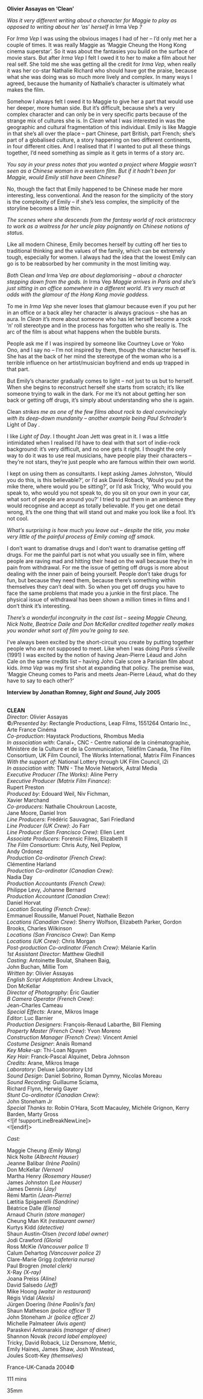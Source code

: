 
**Olivier Assayas on ‘Clean’**

_Was it very different writing about a character for Maggie to play as opposed to writing about her ‘as’ herself in_ Irma Vep _?_

For _Irma Vep_ I was using the obvious images I had of her – I’d only met her a couple of times. It was really Maggie as ‘Maggie Cheung the Hong Kong cinema superstar’. So it was about the fantasies you build on the surface of movie stars. But after _Irma Vep_ I felt I owed it to her to make a film about her real self. She told me she was getting all the credit for _Irma Vep_, when really it was her co-star Nathalie Richard who should have got the praise, because what she was doing was so much more lively and complex. In many ways I agreed, because the humanity of Nathalie’s character is ultimately what makes the film.

Somehow I always felt I owed it to Maggie to give her a part that would use her deeper, more human side. But it’s difficult, because she’s a very complex character and can only be in very specific parts because of the strange mix of cultures she is. In _Clean_ what I was interested in was the geographic and cultural fragmentation of this individual. Emily is like Maggie in that she’s all over the place – part Chinese, part British, part French; she’s part of a globalised culture, a story happening on two different continents, in four different cities. And I realised that if I wanted to put all these things together, I’d need something as simple as it gets in terms of a story arc.

_You say in your press notes that you wanted a project where Maggie wasn’t seen as a Chinese woman in a western film. But if it hadn’t been for Maggie, would Emily still have been Chinese?_

No, though the fact that Emily happened to be Chinese made her more interesting, less conventional. And the reason for the simplicity of the story is the complexity of Emily – if she’s less complex, the simplicity of the storyline becomes a little thin.

_The scenes where she descends from the fantasy world of rock aristocracy to work as a waitress for her uncle play poignantly on Chinese notions of status._

Like all modern Chinese, Emily becomes herself by cutting off her ties to traditional thinking and the values of the family, which can be extremely tough, especially for women. I always had the idea that the lowest Emily can go is to be reabsorbed by her community in the most limiting way.

_Both_ Clean _and_ Irma Vep _are about deglamorising – about a character stepping down from the gods. In_ Irma Vep _Maggie arrives in Paris and she’s just sitting in an office somewhere in a different world. It’s very much at odds with the glamour of the Hong Kong movie goddess._

To me in _Irma Vep_ she never loses that glamour because even if you put her in an office or a back alley her character is always gracious – she has an aura. In _Clean_ it’s more about someone who has let herself become a rock ‘n’ roll stereotype and in the process has forgotten who she really is. The arc of the film is about what happens when the bubble bursts.

People ask me if I was inspired by someone like Courtney Love or Yoko Ono, and I say no – I’m not inspired by them, though the character herself is. She has at the back of her mind the stereotype of the woman who is a terrible influence on her artist/musician boyfriend and ends up trapped in that part.

But Emily’s character gradually comes to light – not just to us but to herself. When she begins to reconstruct herself she starts from scratch; it’s like someone trying to walk in the dark. For me it’s not about getting her son back or getting off drugs, it’s simply about understanding who she is again.

Clean _strikes me as one of the few films about rock to deal convincingly with its deep-down mundanity – another example being Paul Schrader’s_ Light of Day _._

I like _Light of Day_. I thought Joan Jett was great in it. I was a little intimidated when I realised I’d have to deal with that sort of indie-rock background: it’s very difficult, and no one gets it right. I thought the only way to do it was to use real musicians, have people play their characters – they’re not stars, they’re just people who are famous within their own world.

I kept on using them as consultants. I kept asking James Johnston, ‘Would you do this, is this believable?’, or I’d ask David Roback, ‘Would you put the mike there, where would you be sitting?’, or I’d ask Tricky, ‘Who would you speak to, who would you not speak to, do you sit on your own in your car, what sort of people are around you?’ I tried to put them in an ambience they would recognise and accept as totally believable. If you get one detail wrong, it’s the one thing that will stand out and make you look like a fool. It’s not cool.

_What’s surprising is how much you leave out – despite the title, you make very little of the painful process of Emily coming off smack._

I don’t want to dramatise drugs and I don’t want to dramatise getting off drugs. For me the painful part is not what you usually see in film, where people are raving mad and hitting their head on the wall because they’re in pain from withdrawal. For me the issue of getting off drugs is more about dealing with the inner pain of being yourself. People don’t take drugs for fun, but because they need them, because there’s something within themselves they can’t deal with. So when you get off drugs you have to face the same problems that made you a junkie in the first place. The physical issue of withdrawal has been shown a million times in films and I don’t think it’s interesting.

_There’s a wonderful incongruity in the cast list – seeing Maggie Cheung, Nick Nolte, Beatrice Daile and Don McKellar credited together really makes you wonder what sort of film you’re going to see._

I’ve always been excited by the short-circuit you create by putting together people who are not supposed to meet. Like when I was doing _Paris s’éveille_ (1991) I was excited by the notion of having Jean-Pierre Léaud and John Cale on the same credits list – having John Cale score a Parisian film about kids. _Irma Vep_ was my first shot at expanding that policy. The premise was, ‘Maggie Cheung comes to Paris and meets Jean-Pierre Léaud, what do they have to say to each other?’

**Interview by Jonathan Romney, _Sight and Sound_, July 2005**
<br><br>

**CLEAN**  
_Director_: Olivier Assayas  
©_/Presented by_: Rectangle Productions, Leap Films, 1551264 Ontario Inc., Arte France Cinéma  
_Co-production_: Haystack Productions,  Rhombus Media  
_In association with_: Canal+, CNC - Centre national de la cinématographie, Ministère de la Culture et de la Communication, Téléfilm Canada, The Film Consortium, UK Film Council, The Works International, Matrix Film Finances  
_With the support of_:  National Lottery through UK Film Council, i2i  
_In association with_: TMN - The Movie Network, Astral Media  
_Executive Producer (The Works)_: Aline Perry  
_Executive Producer (Matrix Film Finance)_:  
Rupert Preston  
_Produced by_: Edouard Weil, Niv Fichman,  
Xavier Marchand  
_Co-producers_: Nathalie Choukroun Lacoste,  
Jane Moore, Daniel Iron  
_Line Producers_: Frédéric Sauvagnac, Sari Friedland  
_Line Producer (UK Crew)_: Jo Farr  
_Line Producer (San Francisco Crew)_: Ellen Lent  
_Associate Producers_: Forensic Films, Elizabeth II  
_The Film Consortium_: Chris Auty, Neil Peplow,  
Andy Ordonez  
_Production Co-ordinator (French Crew)_:  
Clémentine Harland  
_Production Co-ordinator (Canadian Crew)_:  
Nadia Day  
_Production Accountants (French Crew)_:  
Philippe Levy, Johanne Bernard  
_Production Accountant (Canadian Crew)_:  
Daniel Horvat  
_Location Scouting (French Crew)_:  
Emmanuel Roussille, Manuel Pouet, Nathalie Bezon  
_Locations (Canadian Crew)_: Sherry Wolfson, Elizabeth Parker, Gordon Brooks, Charles Wilkinson  
_Locations (San Francisco Crew)_: Dan Kemp  
_Locations (UK Crew)_: Chris Morgan  
_Post-production Co-ordinator (French Crew)_: Mélanie Karlin  
_1st Assistant Director_: Matthew Gledhill  
_Casting_: Antoinette Boulat, Shaheen Baig,  
John Buchan, Millie Tom  
_Written by_: Olivier Assayas  
_English Script Adaptation_: Andrew Litvack,  
Don McKellar  
_Director of Photography_: Éric Gautier  
_B Camera Operator (French Crew)_:  
Jean-Charles Cameau  
_Special Effects_: Arane, Mikros Image  
_Editor_: Luc Barnier  
_Production Designers_: François-Renaud Labarthe, Bill Fleming  
_Property Master (French Crew)_: Yvon Moreno  
_Construction Manager (French Crew)_: Vincent Amiel  
_Costume Designer_: Anaïs Romand  
_Key Make-up_: Thi-Loan Nguyen  
_Key Hair_: Franck-Pascal Alquinet, Debra Johnson  
_Credits_: Arane, Mikros Image  
_Laboratory_: Deluxe Laboratory Ltd  
_Sound Design_: Daniel Sobrino, Roman Dymny, Nicolas Moreau  
_Sound Recording_: Guillaume Sciama,  
Richard Flynn, Herwig Gayer  
_Stunt Co-ordinator (Canadian Crew)_:  
John Stoneham Jr  
_Special Thanks to_: Robin O’Hara, Scott Macauley, Michèle Grignon, Kerry Barden, Marty Gross  
<![if !supportLineBreakNewLine]>  
<![endif]>

_Cast:_

Maggie Cheung _(Emily Wang)_  
Nick Nolte _(Albrecht Hauser)_  
Jeanne Balibar _(Irène Paolini)_  
Don McKellar _(Vernon)_  
Martha Henry _(Rosemary Hauser)_  
James Johnston _(Lee Hauser)_  
James Dennis _(Jay)_  
Rémi Martin _(Jean-Pierre)_  
Lætitia Spigaerelli _(Sandrine)_  
Béatrice Dalle _(Elena)_  
Arnaud Churin _(store manager)_  
Cheung Man Kit _(restaurant owner)_  
Kurtys Kidd _(detective)_  
Shaun Austin-Olsen _(record label owner)_  
Jodi Crawford _(Gloria)_  
Ross McKie _(Vancouver police 1)_  
Calum Dehartog _(Vancouver police 2)_  
Clare-Marie Grigg _(cafeteria nurse)_  
Paul Brogren _(motel clerk)_  
X-Ray _(X-ray)_  
Joana Preiss _(Aline)_  
David Salsedo _(Jeff)_  
Mike Hoong _(waiter in restaurant)_  
Régis Vidal _(Alexis)_  
Jürgen Doering _(Irène Paolini’s fan)_  
Shaun Matheson _(police officer 1)_  
John Stoneham Jr _(police officer 2)_  
Michelle Palmateer _(Avis agent)_  
Paraskevi Antonarakis _(manager of diner)_  
Shannon Novak _(record label employee)_  
Tricky, David Roback, Liz Densmore, Metric,  
Emily Haines, James Shaw, Josh Winstead,  
Joules Scott-Key _(themselves)_

France-UK-Canada 2004©

111 mins

35mm
<!--stackedit_data:
eyJoaXN0b3J5IjpbLTQ2NDE3NDcwN119
-->